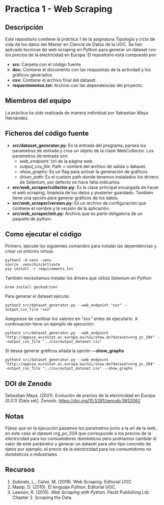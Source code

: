 # Practica 1 - Web Scraping

## Descripción
Este repositorio contiene la práctica 1 de la asignatura Tipología y ciclo de vida de los datos del Máster en Ciencia de Datos de la UOC. Se han aplicado tecnicas de web scraping en Python para generar un dataset con los precios de la electricidad en Europa.
El repositorio está compuesto por:
* **src:** Carpeta con el código fuente.
* **doc:** Contiene el documento con las respuestas de la actividad y los gráficos generados.
* **csv:** Contiene el archivo final del dataset.
* **requerimientos.txt:** Archivo con las dependencias del proyecto.

## Miembros del equipo
La práctica ha sido realizada de manera individual por Sebastian Maya Hernández.

## Ficheros del código fuente
* **src/dataset_generator.py:** Es la entrada del programa, parsea los parametros de entrada y crea un objeto de la clase WebCollector. Los parametros de entrada son:
    * *web_endpoint:* Url de la página web.
    * *output_csv_file:* Path + nombre del archivo de salida o dataset.
    * *show_graphs:* Es un flag para activar la generación de gráficos.
    * *driver_path:* Es el custom path donde tenemos instalados los drivers de Selenium, por defecto no hace falta indicarlos.
* **src/web_scraper/collector.py:** Es la clase principal encargada de hacer el web scraping, limpieza de los datos y posterior guardado. También tiene una opción para generar gráficos de los datos.
* **src/web_scraper/version.py:** Es un archivo de configuración que contiene el nombre y la versión de la aplicación.
* **src/web_scraper/__init__.py:** Archivo que es parte obligatoria de un paquete de python.

## Como ejecutar el código
Primero, ejecute los siguientes comandos para instalar las dependencias y crear un entorno virtual.

    python3 -m venv .venv
    source .venv/bin/activate
    pip install -r requirements.txt

También necesitamos instalar los drivers que utiliza Selenium en Python

    brew install geckodriver

Para generar el dataset ejecute:

    python3 src/dataset_generator.py --web_endpoint "xxx" --output_csv_file "xxx"

Asegúrese de cambiar los valores en *"xxx"* antes de ejecutarlo. A continuación tiene un ejemplo de ejecución:

    python3 src/dataset_generator.py --web_endpoint "http://appsso.eurostat.ec.europa.eu/nui/show.do?dataset=nrg_pc_204" --output_csv_file "../csv/output_dataset.csv"

Si desea generar gráficos añada la opción **--show_graphs**

    python3 src/dataset_generator.py --web_endpoint "http://appsso.eurostat.ec.europa.eu/nui/show.do?dataset=nrg_pc_204" --output_csv_file "../csv/output_dataset.csv" --show_graphs

## DOI de Zenodo
Sebastian Maya. (2021). Evolución de precios de la electricidad en Europa (0.0.1) [Data set]. Zenodo. https://doi.org/10.5281/zenodo.5652062

## Notas
Fíjese que en la ejecución pasamos los parametros junto a la url de la web, en este caso el dataset nrg_pc_204 que corresponde a los precios de la electricidad para los consumidores domésticos pero podríamos cambiar el valor de este parámetro y generar un dataset para otro tipo concreto de datos por ejemplo, el precio de la electricidad para los consumidores no domésticos o industriales.

## Recursos
1. Subirats, L., Calvo, M. (2019). Web Scraping. Editorial UOC.
2. Masip, D. (2010). El lenguaje Python. Editorial UOC.
3. Lawson, R. (2015). _Web Scraping with Python_. Packt Publishing Ltd. Chapter 2. Scraping the Data.